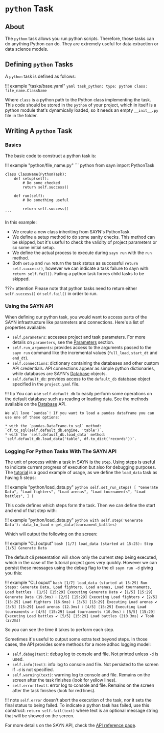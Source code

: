# `python` Task

## About

The `python` task allows you run python scripts. Therefore, those tasks can do anything Python can
do. They are extremely useful for data extraction or data science models.

## Defining `python` Tasks

A `python` task is defined as follows:

!!! example "tasks/base.yaml"
    ```yaml
    task_python:
      type: python
      class: file_name.ClassName
    ```

Where `class` is a python path to the Python class implementing the task. This code should be stored in the
`python` of your project, which in itself is a python module that's dynamically loaded, so it needs an empty
`__init__.py` file in the folder.

## Writing A `python` Task

### Basics

The basic code to construct a python task is:

!!! example "python/file_name.py"
    ``` python
    from sayn import PythonTask

    class ClassName(PythonTask):
        def setup(self):
            # Do some checked
            return self.success()

        def run(self):
            # Do something useful

            return self.success()
    ```

In this example:

* We create a new class inheriting from SAYN's PythonTask.
* We define a setup method to do some sanity checks. This method can be skipped, but it's
  useful to check the validity of project parameters or so some initial setup.
* We define the actual process to execute during `sayn run` with the `run` method.
* Both `setup` and `run` return the task status as successful `return self.success()`, however
  we can indicate a task failure to sayn with `return self.fail()`. Failing a python task
  forces child tasks to be skipped.

???+ attention
     Please note that python tasks need to return either `self.success()` or `self.fail()` in order to run.

### Using the SAYN API

When defining our python task, you would want to access parts of the SAYN infrastructure like
parameters and connections. Here's a list of properties available:

* `self.parameters`: accesses project and task parameters. For more details on `parameters`,
  see the [Parameters](../parameters.md) section.
* `self.run_arguments`: provides access to the arguments passed to the `sayn run` command like
  the incremental values (`full_load`, `start_dt` and `end_dt`).
* `self.connections`: dictionary containing the databases and other custom API credentials. API
  connections appear as simple python dictionaries, while databases are SAYN's [Database](../api/database.md)
  objects.
* `self.default_db`: provides access to the `default_db` database object specified in the `project.yaml` file.

!!! tip
    You can use `self.default_db` to easily perform some operations on the default database such as reading or loading data. See the methods available on the [Database](../api/database.md) API.

    We all love `pandas`! If you want to load a pandas dataframe you can use one of these options:

    * with the `pandas.DataFrame.to_sql` method: `df.to_sql(self.default_db.engine, 'table')`.
    * with the `self.default_db.load_data` method: `self.default_db.load_data('table', df.to_dict('records'))`.

### Logging For Python Tasks With The SAYN API

The unit of process within a task in SAYN is the `step`. Using steps is useful to indicate current
progress of execution but also for debugging purposes. The [tutorial](../tutorials/tutorial_part1.md)
is a good example of usage, as we define the `load_data` task as having 5 steps:

!!! example "python/load_data.py"
    ```python
       self.set_run_steps(
           [
               "Generate Data",
               "Load fighters",
               "Load arenas",
               "Load tournaments",
               "Load battles",
           ]
       )
    ```

This code defines which steps form the task. Then we can define the start and end
of that step with:

!!! example "python/load_data.py"
    ```python
    with self.step('Generate Data'):
        data_to_load = get_data(tournament_battles)
    ```

Which will output the following on the screen:

!!! example "CLI output"
    ```bash
    [1/7] load_data (started at 15:25): Step [1/5] Generate Data
    ```

The default cli presentation will show only the current step being executed, which in the
case of the tutorial project goes very quickly. However we can persist these messages using
the debug flag to the cli `sayn run -d` giving you this:

!!! example "CLI ouput"
    ```bash
    [1/7] load_data (started at 15:29)
      Run Steps: Generate Data, Load fighters, Load arenas, Load tournaments, Load battles
      ℹ [1/5] [15:29] Executing Generate Data
      ✔ [1/5] [15:29] Generate Data (19.5ms)
      ℹ [2/5] [15:29] Executing Load fighters
      ✔ [2/5] [15:29] Load fighters (16.9ms)
      ℹ [3/5] [15:29] Executing Load arenas
      ✔ [3/5] [15:29] Load arenas (12.3ms)
      ℹ [4/5] [15:29] Executing Load tournaments
      ✔ [4/5] [15:29] Load tournaments (10.9ms)
      ℹ [5/5] [15:29] Executing Load battles
      ✔ [5/5] [15:29] Load battles (210.3ms)
    ✔ Took (273ms)
    ```

So you can see the time it takes to perform each step.

Sometimes it's useful to output some extra text beyond steps. In those cases, the API provides
some methods for a more adhoc logging model:

* `self.debug(text)`: debug log to console and file. Not printed unless `-d` is used.
* `self.info(text)`: info log to console and file. Not persisted to the screen if `-d` is not specified.
* `self.warning(text)`: warning log to console and file. Remains on the screen after the task finishes (look for yellow lines).
* `self.error(text)`: error log to console and file. Remains on the screen after the task finishes (look for red lines).

!!! note
    `self.error` doesn't abort the execution of the task, nor it sets the final status to being failed.
    To indicate a python task has failed, use this construct: `return self.fail(text)` where text
    is an optional message string that will be showed on the screen.

For more details on the SAYN API, check the [API reference page](../api/python_task.md).
